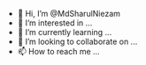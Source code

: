 - 👋 Hi, I’m @MdSharulNiezam
- 👀 I’m interested in ...
- 🌱 I’m currently learning ...
- 💞️ I’m looking to collaborate on ...
- 📫 How to reach me ...

<!---
MdSharulNiezam/MdSharulNiezam is a ✨ special ✨ repository because its `README.md` (this file) appears on your GitHub profile.
You can click the Preview link to take a look at your changes.
--->
